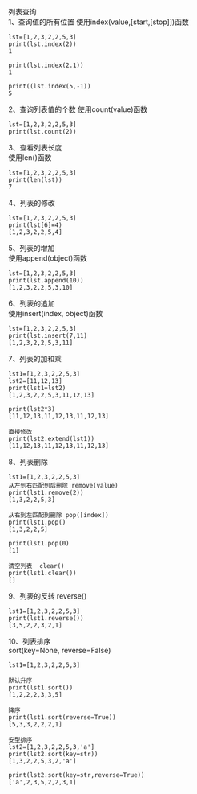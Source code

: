 列表查询  
1、查询值的所有位置
使用index(value,[start,[stop]])函数
```
lst=[1,2,3,2,2,5,3]
print(lst.index(2))
1

print(lst.index(2.1))
1

print((lst.index(5,-1))
5
```  

2、查询列表值的个数
使用count(value)函数
```
lst=[1,2,3,2,2,5,3]
print(lst.count(2))
```  

3、查看列表长度  
使用len()函数
```
lst=[1,2,3,2,2,5,3]
print(len(lst))
7
```  

4、列表的修改  
```
lst=[1,2,3,2,2,5,3]
print(lst[6]=4)
[1,2,3,2,2,5,4]
```  

5、列表的增加  
使用append(object)函数
```
lst=[1,2,3,2,2,5,3]
print(lst.append(10))
[1,2,3,2,2,5,3,10]
```  

6、列表的追加  
使用insert(index, object)函数
```
lst=[1,2,3,2,2,5,3]
print(lst.insert(7,11)
[1,2,3,2,2,5,3,11]
```  

7、列表的加和乘  
```
lst1=[1,2,3,2,2,5,3]
lst2=[11,12,13]
print(lst1+lst2)
[1,2,3,2,2,5,3,11,12,13]

print(lst2*3)
[11,12,13,11,12,13,11,12,13]

直接修改
print(lst2.extend(lst1))
[11,12,13,11,12,13,11,12,13]
```  

8、列表删除  
```
lst1=[1,2,3,2,2,5,3]
从左到右匹配到后删除 remove(value)
print(lst1.remove(2))
[1,3,2,2,5,3]

从右到左匹配到删除 pop([index])
print(lst1.pop()
[1,3,2,2,5]

print(lst1.pop(0)
[1]

清空列表  clear()
print(lst1.clear())
[]
```  

9、列表的反转 reverse()  
```
lst1=[1,2,3,2,2,5,3]
print(lst1.reverse())
[3,5,2,2,3,2,1]
```  

10、列表排序  
sort(key=None, reverse=False)
```
lst1=[1,2,3,2,2,5,3]

默认升序
print(lst1.sort())
[1,2,2,2,3,3,5]

降序
print(lst1.sort(reverse=True))
[5,3,3,2,2,2,1]

安型排序
lst2=[1,2,3,2,2,5,3,'a']
print(lst2.sort(key=str))
[1,3,2,2,5,3,2,'a']

print(lst2.sort(key=str,reverse=True))
['a',2,3,5,2,2,3,1]
```  
